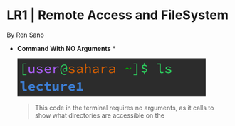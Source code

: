 # **LR1 | Remote Access and FileSystem**

By Ren Sano

* **Command With NO Arguments** *

  ![Image](noarg.png)
  > This code in the terminal requires no arguments, as it calls to show what directories are accessible on the 
